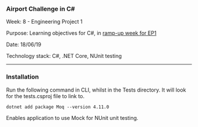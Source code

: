 ### Airport Challenge in C#

Week: 8 - Engineering Project 1

Purpose: Learning objectives for C#, in [ramp-up week for EP1](<https://github.com/makersacademy/course/blob/master/engineering_projects/csharp/learning_objectives.md>)

Date: 18/06/19

Technology stack: C#, .NET Core, NUnit testing

-------------
### Installation 

Run the following command in CLI, whilst in the Tests directory. It will look for the tests.csproj file to link to. 
```
dotnet add package Moq --version 4.11.0
```

Enables application to use Mock<Object> for NUnit unit testing.

